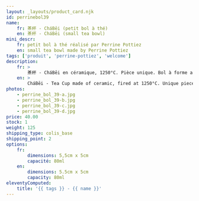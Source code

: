```yaml
---
layout: _layouts/product_card.njk
id: perrinebol39
name:
    fr: 茶杯 - CháBēi (petit bol à thé)
    en: 茶杯 - CháBēi (small tea bowl)
mini_descr:
    fr: petit bol à thé réalisé par Perrine Pottiez
    en: small tea bowl made by Perrine Pottiez
tags: ['produit', 'perrine-pottiez', 'welcome']
description: 
    fr: >
        茶杯 - CháBēi en céramique, 1250°C. Pièce unique. Bol à forme allongée en technique de pinçage.
    en: >
        CháBēi - Tea Cup made of ceramic, fired at 1250°C. Unique piece. Elongated bowl crafted using pinching technique.
photos:
    - perrine_bol_39-a.jpg
    - perrine_bol_39-b.jpg
    - perrine_bol_39-c.jpg
    - perrine_bol_39-d.jpg
price: 40.00
stock: 1
weight: 125
shipping_type: colis_base
shipping_point: 2
options:
    fr:
        dimensions: 5,5cm x 5cm
        capacité: 80ml
    en:
        dimensions: 5.5cm x 5cm
        capacity: 80ml
eleventyComputed:
    title: '{{ tags }} - {{ name }}'
---
```

